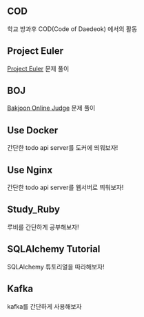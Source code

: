 ## COD
학교 방과후 COD(Code of Daedeok) 에서의 활동

## Project Euler
[Project Euler](http://euler.synap.co.kr) 문제 풀이

## BOJ
[Bakjoon Online Judge](https://www.acmicpc.net) 문제 풀이

## Use Docker
간단한 todo api server를 도커에 띄워보자!

## Use Nginx
간단한 todo api server를 웹서버로 띄워보자!

## Study\_Ruby
루비를 간단하게 공부해보자!

## SQLAlchemy Tutorial
SQLAlchemy 튜토리얼을 따라해보자!

## Kafka
kafka를 간단하게 사용해보자